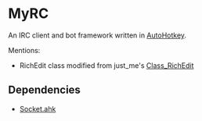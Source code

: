 MyRC
====

An IRC client and bot framework written in [AutoHotkey](http://ahkscript.org/).


Mentions:

* RichEdit class modified from just\_me's
	[Class\_RichEdit](https://github.com/AHK-just-me/Class_RichEdit)


Dependencies
------------

* [Socket.ahk](https://github.com/G33kDude/Socket.ahk)